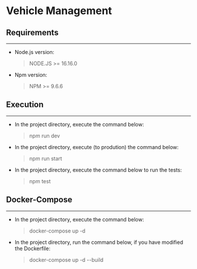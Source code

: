 # Vehicle Management

## Requirements

---

- Node.js version:

  > NODE.JS >= 16.16.0

- Npm version:

  > NPM >= 9.6.6

## Execution

---

- In the project directory, execute the command below:

  > npm run dev

- In the project directory, execute (to prodution) the command below:

  > npm run start

- In the project directory, execute the command below to run the tests:

  > npm test

## Docker-Compose

---

- In the project directory, execute the command below:

  > docker-compose up -d

- In the project directory, run the command below, if you have modified the Dockerfile:

  > docker-compose up -d --build

